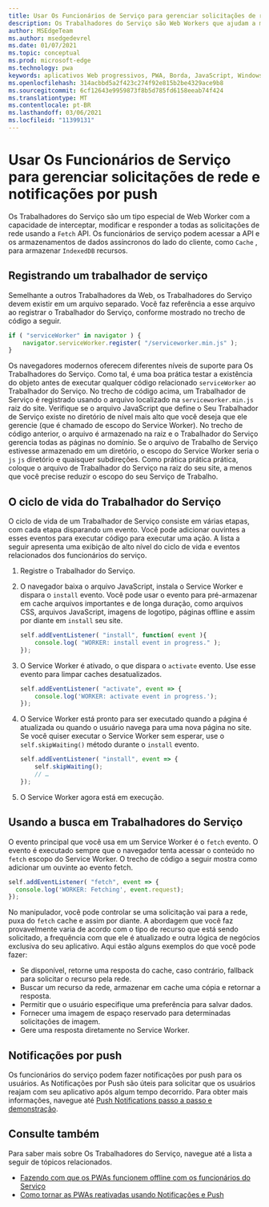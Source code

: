 ```yaml
---
title: Usar Os Funcionários de Serviço para gerenciar solicitações de rede e notificações por push
description: Os Trabalhadores do Serviço são Web Workers que ajudam a melhorar o desempenho, responder a diferentes condições de rede e aumentar a conectividade com seu aplicativo Web.
author: MSEdgeTeam
ms.author: msedgedevrel
ms.date: 01/07/2021
ms.topic: conceptual
ms.prod: microsoft-edge
ms.technology: pwa
keywords: aplicativos Web progressivos, PWA, Borda, JavaScript, Windows, UWP, Microsoft Store
ms.openlocfilehash: 314acbbd5a2f423c274f92e815b2be4329ace9b8
ms.sourcegitcommit: 6cf12643e9959873f8b5d785fd6158eeab74f424
ms.translationtype: MT
ms.contentlocale: pt-BR
ms.lasthandoff: 03/06/2021
ms.locfileid: "11399131"
---
```

# <a name="use-service-workers-to-manage-network-requests-and-push-notifications"></a>Usar Os Funcionários de Serviço para gerenciar solicitações de rede e notificações por push

Os Trabalhadores do Serviço são um tipo especial de Web Worker com a capacidade de interceptar, modificar e responder a todas as solicitações de rede usando a `Fetch` API.  Os funcionários de serviço podem acessar a API e os armazenamentos de dados assíncronos do lado do cliente, como `Cache` , para armazenar `IndexedDB` recursos.  

## <a name="registering-a-service-worker"></a>Registrando um trabalhador de serviço  

Semelhante a outros Trabalhadores da Web, os Trabalhadores do Serviço devem existir em um arquivo separado. Você faz referência a esse arquivo ao registrar o Trabalhador do Serviço, conforme mostrado no trecho de código a seguir.  

```javascript
if ( "serviceWorker" in navigator ) {
    navigator.serviceWorker.register( "/serviceworker.min.js" );
}
```  

Os navegadores modernos oferecem diferentes níveis de suporte para Os Trabalhadores do Serviço. Como tal, é uma boa prática testar a existência do objeto antes de executar qualquer código relacionado `serviceWorker` ao Trabalhador do Serviço. No trecho de código acima, um Trabalhador de Serviço é registrado usando o arquivo localizado na `serviceworker.min.js` raiz do site. Verifique se o arquivo JavaScript que define o Seu Trabalhador de Serviço existe no diretório de nível mais alto que você deseja que ele gerencie \(que é chamado de escopo do Service Worker\).  No trecho de código anterior, o arquivo é armazenado na raiz e o Trabalhador do Serviço gerencia todas as páginas no domínio. Se o arquivo de Trabalho de Serviço estivesse armazenado em um diretório, o escopo do Service Worker seria o `js` `js` diretório e quaisquer subdireções.  Como prática prática prática, coloque o arquivo de Trabalhador do Serviço na raiz do seu site, a menos que você precise reduzir o escopo do seu Serviço de Trabalho.  

## <a name="the-service-worker-lifecycle"></a>O ciclo de vida do Trabalhador do Serviço  

O ciclo de vida de um Trabalhador de Serviço consiste em várias etapas, com cada etapa disparando um evento. Você pode adicionar ouvintes a esses eventos para executar código para executar uma ação. A lista a seguir apresenta uma exibição de alto nível do ciclo de vida e eventos relacionados dos funcionários do serviço. 

1.  Registre o Trabalhador do Serviço.  
1.  O navegador baixa o arquivo JavaScript, instala o Service Worker e dispara o `install` evento. Você pode usar o evento para pré-armazenar em cache arquivos importantes e de longa duração, como arquivos CSS, arquivos JavaScript, imagens de logotipo, páginas offline e assim por diante em `install` seu site.  
    
    ```javascript
    self.addEventListener( "install", function( event ){
        console.log( "WORKER: install event in progress." );
    });
    ```  
    
1.  O Service Worker é ativado, o que dispara o `activate` evento.  Use esse evento para limpar caches desatualizados.  
    
    ```javascript
    self.addEventListener( "activate", event => {
        console.log('WORKER: activate event in progress.');
    });
    ```  
    
1.  O Service Worker está pronto para ser executado quando a página é atualizada ou quando o usuário navega para uma nova página no site. Se você quiser executar o Service Worker sem esperar, use o `self.skipWaiting()` método durante o `install` evento.  
    
    ```javascript
    self.addEventListener( "install", event => {
        self.skipWaiting();
        // …
    });
    ```
    
1.  O Service Worker agora está em execução.     
    
## <a name="using-fetch-in-service-workers"></a>Usando a busca em Trabalhadores do Serviço  

O evento principal que você usa em um Service Worker é o `fetch` evento.  O evento é executado sempre que o navegador tenta acessar o conteúdo no `fetch` escopo do Service Worker. O trecho de código a seguir mostra como adicionar um ouvinte ao evento fetch.  

```javascript
self.addEventListener( "fetch", event => {
  console.log('WORKER: Fetching', event.request);
});
```  

No manipulador, você pode controlar se uma solicitação vai para a rede, puxa do `fetch` cache e assim por diante.  A abordagem que você faz provavelmente varia de acordo com o tipo de recurso que está sendo solicitado, a frequência com que ele é atualizado e outra lógica de negócios exclusiva do seu aplicativo.  Aqui estão alguns exemplos do que você pode fazer:  

*   Se disponível, retorne uma resposta do cache, caso contrário, fallback para solicitar o recurso pela rede.  
*   Buscar um recurso da rede, armazenar em cache uma cópia e retornar a resposta.
*   Permitir que o usuário especifique uma preferência para salvar dados. 
*   Fornecer uma imagem de espaço reservado para determinadas solicitações de imagem.  
*   Gere uma resposta diretamente no Service Worker.  
    
## <a name="push-notifications"></a>Notificações por push  

Os funcionários do serviço podem fazer notificações por push para os usuários. As Notificações por Push são úteis para solicitar que os usuários reajam com seu aplicativo após algum tempo decorrido. Para obter mais informações, navegue até [Push Notifications passo a passo e demonstração][AzurewebsitesWebpushdemo].  

## <a name="see-also"></a>Consulte também  

Para saber mais sobre Os Trabalhadores do Serviço, navegue até a lista a seguir de tópicos relacionados.  

*   [Fazendo com que os PWAs funcionem offline com os funcionários do Serviço][MDNPwasMakingOfflineServiceWorkers]  
*   [Como tornar as PWAs reativadas usando Notificações e Push][MDNPwasMakeReengageablesingNotificationsPush]  
    
<!-- links -->  

[AzurewebsitesWebpushdemo]: https://webpushdemo.azurewebsites.net "Web Push Notifications |  Microsoft Edge Demos"  

[MDNPwasMakingOfflineServiceWorkers]: https://developer.mozilla.org/docs/Web/Progressive_web_apps/Offline_Service_workers "Fazendo com que os PWAs funcionem offline com os funcionários do Serviço - PWAs | MDN"  
[MDNPwasMakeReengageablesingNotificationsPush]: https://developer.mozilla.org/docs/Web/Progressive_web_apps/Re-engageable_Notifications_Push "Como tornar as PWAs reativadas usando Notificações e Push - PWAs | MDN"  
